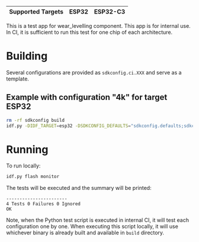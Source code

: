 | Supported Targets | ESP32 | ESP32-C3 |
| ----------------- | ----- | -------- |

This is a test app for wear_levelling component. This app is for internal use.
In CI, it is sufficient to run this test for one chip of each architecture.

# Building
Several configurations are provided as `sdkconfig.ci.XXX` and serve as a template.

## Example with configuration "4k" for target ESP32

```bash
rm -rf sdkconfig build
idf.py -DIDF_TARGET=esp32 -DSDKCONFIG_DEFAULTS="sdkconfig.defaults;sdkconfig.ci.4k" build
```

# Running

To run locally:

```bash
idf.py flash monitor
```

The tests will be executed and the summary will be printed:

```
-----------------------
4 Tests 0 Failures 0 Ignored 
OK
```

Note, when the Python test script is executed in internal CI, it will test each configuration one by one. When executing this script locally, it will use whichever binary is already built and available in `build` directory.
